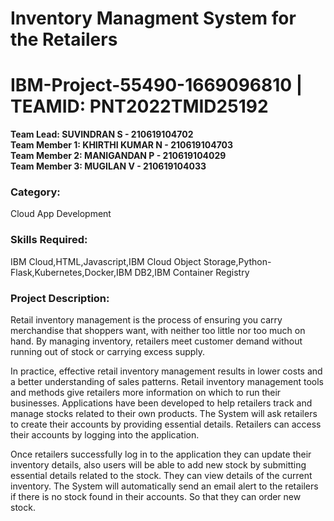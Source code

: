 # Inventory Managment System for the Retailers

# IBM-Project-55490-1669096810 |   TEAMID: PNT2022TMID25192
<b>Team Lead:  SUVINDRAN S - 210619104702<br>
Team Member 1: KHIRTHI KUMAR N - 210619104703<br>
Team Member 2: MANIGANDAN P - 210619104029<br>
Team Member 3: MUGILAN V - 210619104033<br></b>
<body>
<h3>Category: </h3>Cloud App Development
<br>
<h3>Skills Required: </h3>
IBM Cloud,HTML,Javascript,IBM Cloud Object Storage,Python-Flask,Kubernetes,Docker,IBM DB2,IBM Container Registry
<h3>Project Description:</h3>
  
Retail inventory management is the process of ensuring you carry merchandise that shoppers want, with neither too little nor too much on hand. By managing inventory, retailers meet customer demand without running out of stock or carrying excess supply.

In practice, effective retail inventory management results in lower costs and a better understanding of sales patterns. Retail inventory management tools and methods give retailers more information on which to run their businesses. Applications have been developed to help retailers track and manage stocks related to their own products. The System will ask retailers to create their accounts by providing essential details. Retailers can access their accounts by logging into the application.

Once retailers successfully log in to the application they can update their inventory details, also users will be able to add new stock by submitting essential details related to the stock. They can view details of the current inventory. The System will automatically send an email alert to the retailers if there is no stock found in their accounts.  So that they can order new stock.
</body>
<u></u>
